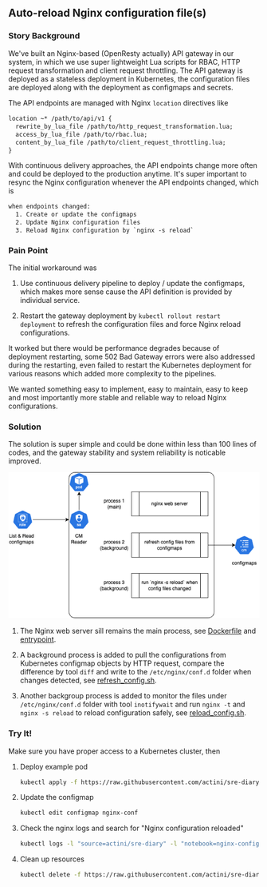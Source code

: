 Auto-reload Nginx configuration file(s)
----------------------------------------

### Story Background

We've built an Nginx-based (OpenResty actually) API gateway in our system, in which we use super lightweight Lua scripts for RBAC, HTTP request transformation and client request throttling. The API gateway is deployed as a stateless deployment in Kubernetes, the configuration files are deployed along with the deployment as configmaps and secrets.

The API endpoints are managed with Nginx `location` directives like

```Nginx
location ~* /path/to/api/v1 {
  rewrite_by_lua_file /path/to/http_request_transformation.lua;
  access_by_lua_file /path/to/rbac.lua;
  content_by_lua_file /path/to/client_request_throttling.lua;
}
```

With continuous delivery approaches, the API endpoints change more often and could be deployed to the production anytime. It's super important to resync the Nginx configuration whenever the API endpoints changed, which is

```pseudocode
when endpoints changed:
  1. Create or update the configmaps
  2. Update Nginx configuration files
  3. Reload Nginx configuration by `nginx -s reload`
```

### Pain Point

The initial workaround was

1. Use continuous delivery pipeline to deploy / update the configmaps, which makes more sense cause the API definition is provided by individual service.

1. Restart the gateway deployment by `kubectl rollout restart deployment` to refresh the configuration files and force Nginx reload configurations.

It worked but there would be performance degrades because of deployment restarting, some 502 Bad Gateway errors were also addressed during the restarting, even failed to restart the Kubernetes deployment for various reasons which added more complexity to the pipelines.

We wanted something easy to implement, easy to maintain, easy to keep and most importantly more stable and reliable way to reload Nginx configurations.

### Solution

The solution is super simple and could be done within less than 100 lines of codes, and the gateway stability and system reliability is noticable improved.

![](./assets/nginx-config-auto-reload/solution-pod.png)

1. The Nginx web server sill remains the main process, see [Dockerfile](../codebook/nginx-config-auto-reload/image/Dockerfile) and [entrypoint](../codebook/nginx-config-auto-reload/image/scripts/entrypoint.sh).

2. A background process is added to pull the configurations from Kubernetes configmap objects by HTTP request, compare the difference by tool `diff` and write to the `/etc/nginx/conf.d` folder when changes detected, see [refresh_config.sh](../codebook/nginx-config-auto-reload/image/scripts/refresh_config.sh).

3. Another backgroup process is added to monitor the files under `/etc/nginx/conf.d` folder with tool `inotifywait` and run `nginx -t` and `nginx -s reload` to reload configuration safely, see [reload_config.sh](../codebook/nginx-config-auto-reload/image/scripts/reload_config.sh).

### Try It!

Make sure you have proper access to a Kubernetes cluster, then

1. Deploy example pod

    ```bash
    kubectl apply -f https://raw.githubusercontent.com/actini/sre-diary/refs/heads/main/codebook/nginx-config-auto-reload/example-pod.yaml
    ```
1. Update the configmap

    ```bash
    kubectl edit configmap nginx-conf
    ```

1. Check the nginx logs and search for "Nginx configuration reloaded"

    ```bash
    kubectl logs -l "source=actini/sre-diary" -l "notebook=nginx-config-auto-reload" | grep -i "Nginx configuration reloaded"
    ```
1. Clean up resources

    ```bash
    kubectl delete -f https://raw.githubusercontent.com/actini/sre-diary/refs/heads/main/codebook/nginx-config-auto-reload/example-pod.yaml
    ```

